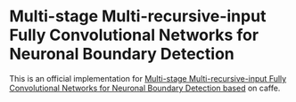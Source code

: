# Multi-stage Multi-recursive-input Fully Convolutional Networks for Neuronal Boundary Detection
This is an official implementation for [Multi-stage Multi-recursive-input Fully Convolutional Networks for Neuronal Boundary Detection based](http://xueshu.baidu.com/s?wd=paperuri%3A%28c23476cd2c605dfdb62cc4c1bbb1094a%29&filter=sc_long_sign&tn=SE_xueshusource_2kduw22v&sc_vurl=http%3A%2F%2Farxiv.org%2Fabs%2F1703.08493&ie=utf-8&sc_us=4634636395865895406) on caffe.
